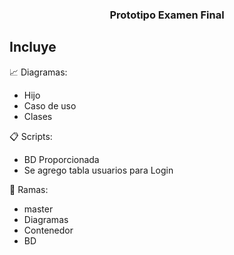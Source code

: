 <h3 align="center">Prototipo Examen Final</h3>

## Incluye

:chart_with_upwards_trend: Diagramas: 
* Hijo
* Caso de uso 
* Clases

:clipboard: Scripts: 
* BD Proporcionada
* Se agrego tabla usuarios para Login

:deciduous_tree: Ramas: 
* master
* Diagramas
* Contenedor
* BD
